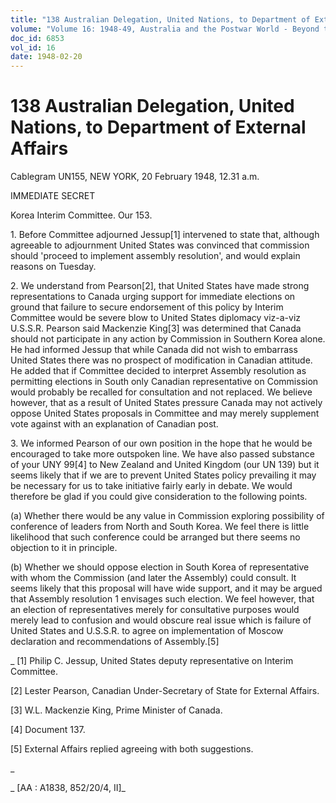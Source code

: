 ```yaml
---
title: "138 Australian Delegation, United Nations, to Department of External Affairs"
volume: "Volume 16: 1948-49, Australia and the Postwar World - Beyond the Region"
doc_id: 6853
vol_id: 16
date: 1948-02-20
---
```


# 138 Australian Delegation, United Nations, to Department of External Affairs

Cablegram UN155, NEW YORK, 20 February 1948, 12.31 a.m.

IMMEDIATE SECRET

Korea Interim Committee. Our 153.

1\. Before Committee adjourned Jessup[1] intervened to state that, although agreeable to adjournment United States was convinced that commission should 'proceed to implement assembly resolution', and would explain reasons on Tuesday.

2\. We understand from Pearson[2], that United States have made strong representations to Canada urging support for immediate elections on ground that failure to secure endorsement of this policy by Interim Committee would be severe blow to United States diplomacy viz-a-viz U.S.S.R. Pearson said Mackenzie King[3] was determined that Canada should not participate in any action by Commission in Southern Korea alone. He had informed Jessup that while Canada did not wish to embarrass United States there was no prospect of modification in Canadian attitude. He added that if Committee decided to interpret Assembly resolution as permitting elections in South only Canadian representative on Commission would probably be recalled for consultation and not replaced. We believe however, that as a result of United States pressure Canada may not actively oppose United States proposals in Committee and may merely supplement vote against with an explanation of Canadian post.

3\. We informed Pearson of our own position in the hope that he would be encouraged to take more outspoken line. We have also passed substance of your UNY 99[4] to New Zealand and United Kingdom (our UN 139) but it seems likely that if we are to prevent United States policy prevailing it may be necessary for us to take initiative fairly early in debate. We would therefore be glad if you could give consideration to the following points.

(a) Whether there would be any value in Commission exploring possibility of conference of leaders from North and South Korea. We feel there is little likelihood that such conference could be arranged but there seems no objection to it in principle.

(b) Whether we should oppose election in South Korea of representative with whom the Commission (and later the Assembly) could consult. It seems likely that this proposal will have wide support, and it may be argued that Assembly resolution 1 envisages such election. We feel however, that an election of representatives merely for consultative purposes would merely lead to confusion and would obscure real issue which is failure of United States and U.S.S.R. to agree on implementation of Moscow declaration and recommendations of Assembly.[5]

_ [1] Philip C. Jessup, United States deputy representative on Interim Committee.

[2] Lester Pearson, Canadian Under-Secretary of State for External Affairs.

[3] W.L. Mackenzie King, Prime Minister of Canada.

[4] Document 137.

[5] External Affairs replied agreeing with both suggestions.

_

_ [AA : A1838, 852/20/4, II]_

